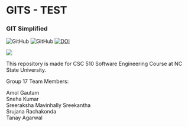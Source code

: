 
# GITS - TEST
### GIT Simplified

![GitHub](https://img.shields.io/github/license/amolgautam25/GITS)
![GitHub](https://img.shields.io/badge/language-python-blue.svg)
[![DOI](https://zenodo.org/badge/295480790.svg)](https://zenodo.org/badge/latestdoi/295480790)

[![](https://img.youtube.com/vi/cMcftHMtIZ4/0.jpg)](https://youtu.be/cMcftHMtIZ4 "GITS demo")



This repository is made for CSC 510 Software Engineering Course at NC State University.

Group 17 Team Members: 

Amol Gautam  
Sneha Kumar  
Sreeraksha Mavinhally Sreekantha  
Srujana Rachakonda  
Tanay Agarwal
